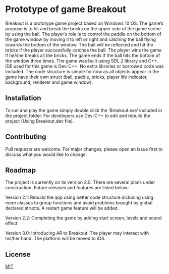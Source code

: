 # Prototype of game Breakout

Breakout is a prototype game project based on Windows 10 OS. The game’s purpose is to hit and break the bricks on the upper side of the game scene by using the ball. The player’s role is to control the paddle on the bottom of the game window by moving it to left or right and catching the ball flying towards the bottom of the window. The ball will be reflected and hit the bricks if the player successfully catches the ball. The player wins the game if he/she breaks all the bricks. The game ends if the ball hits the bottom of the window three times. 
The game was built using SDL 2 library and C++. IDE used for this game is Dev-C++. No extra libraries or borrowed code was included. 
The code structure is simple for now as all objects appear in the game have their own struct (ball, paddle, bricks, player life indicator, background, renderer and game window). 


## Installation

To run and play the game simply double click the ‘Breakout.exe’ included in the project folder. For developers use Dev-C++ to edit and rebuild the project (Using Breakout.dev file).



## Contributing
Pull requests are welcome. For major changes, please open an issue first to discuss what you would like to change.

## Roadmap
The project is currently on its version 2.0. There are several plans under construction. Future releases and features are listed below:

Version 2.1: Rebuild the app using better code structure including using more classes to group functions and avoid problems brought by global declared structs. A restart game feature will be added. 

Version 2.2: Completing the game by adding start screen, levels and sound effect. 

Version 3.0: Introducing AR to Breakout. The player may interact with his/her hand. The platform will be moved to iOS. 


## License
[MIT](https://choosealicense.com/licenses/mit/)
